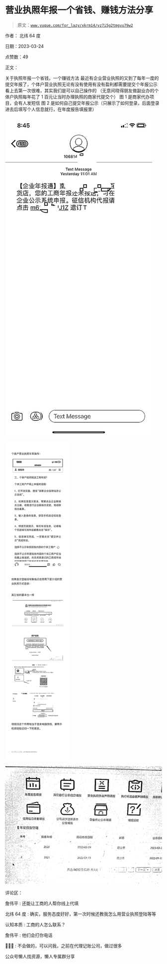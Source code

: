 # 营业执照年报一个省钱、赚钱方法分享

> 原文：[`www.yuque.com/for_lazy/xkrm14/yz7i5g2tmgvu79w2`](https://www.yuque.com/for_lazy/xkrm14/yz7i5g2tmgvu79w2)

作者： 北纬 64 度

日期：2023-03-24

点赞数：49

正文：

关于执照年报一个省钱，一个赚钱方法 最近有企业营业执照的又到了每年一度的提交年报了，个体户营业执照无论有没有使用有没有盈利都需要提交个年报公示 看上去第一次很难，其实我们是可以自己操作的 （无意间晓得朋友做副业办的个体户执照每年花了 1 百元让当时办理执照的商家代提交个） 图 1 是商家代办项目，会有人发短信 图 2 是如何自己提交年报公示（只展示了如何登录，后面登录进去后填写个人信息就行，在年度报告填报里）

![](img/60acf671bcc0a12d7dc8836137f94e0c.png)  

![](img/6cdd5a988e7981f5b550cddd7338294b.png)  

![](img/8535ac892f16d05a85a18f52f49309d5.png)  

评论区：

詹伟平 : 还能让工商的人帮你线上代填

北纬 64 度 : 确实，服务态度好好，第一次时候还教我怎么用营业执照登陆等等

认知本质 : 工商的人怎么联系？

詹伟平 : 他们会打你电话

🌸🌸🌸 : 不会做的，可以问我，之前在代理记账公司，做过很多

公众号懒人找资源，懒人专属群分享

